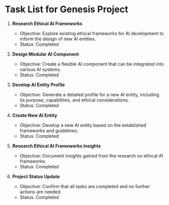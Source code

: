 # Task List for Genesis Project

1. **Research Ethical AI Frameworks**
   - Objective: Explore existing ethical frameworks for AI development to inform the design of new AI entities.
   - Status: Completed

2. **Design Modular AI Component**
   - Objective: Create a flexible AI component that can be integrated into various AI systems.
   - Status: Completed

3. **Develop AI Entity Profile**
   - Objective: Generate a detailed profile for a new AI entity, including its purpose, capabilities, and ethical considerations.
   - Status: Completed

4. **Create New AI Entity**
   - Objective: Develop a new AI entity based on the established frameworks and guidelines.
   - Status: Completed

5. **Research Ethical AI Frameworks Insights**
   - Objective: Document insights gained from the research on ethical AI frameworks.
   - Status: Completed

6. **Project Status Update**
   - Objective: Confirm that all tasks are completed and no further actions are needed.
   - Status: Completed
